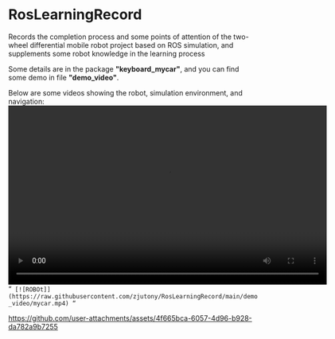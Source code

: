 # RosLearningRecord
Records the completion process and some points of attention of the two-wheel differential mobile robot project based on ROS simulation, and supplements some robot knowledge in the learning process

Some details are in the package **"keyboard_mycar"**, and you can find some demo in file **"demo_video"**.    

Below are some videos showing the robot, simulation environment, and navigation:  
<video width="640" height="360" controls>
  <source src="https://raw.githubusercontent.com/zjutony/RosLearningRecord/main/demo_video/mycar.mp4" type="video/mp4">
  Your browser does not support the video tag.
</video>
“`
[![ROBOt]](https://raw.githubusercontent.com/zjutony/RosLearningRecord/main/demo_video/mycar.mp4)
“`

https://github.com/user-attachments/assets/4f665bca-6057-4d96-b928-da782a9b7255

